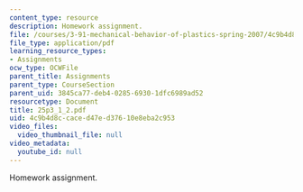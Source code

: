 ```yaml
---
content_type: resource
description: Homework assignment.
file: /courses/3-91-mechanical-behavior-of-plastics-spring-2007/4c9b4d8ccaced47ed37610e8eba2c953_25p3_1_2.pdf
file_type: application/pdf
learning_resource_types:
- Assignments
ocw_type: OCWFile
parent_title: Assignments
parent_type: CourseSection
parent_uid: 3845ca77-deb4-0285-6930-1dfc6989ad52
resourcetype: Document
title: 25p3_1_2.pdf
uid: 4c9b4d8c-cace-d47e-d376-10e8eba2c953
video_files:
  video_thumbnail_file: null
video_metadata:
  youtube_id: null
---
```

Homework assignment.

